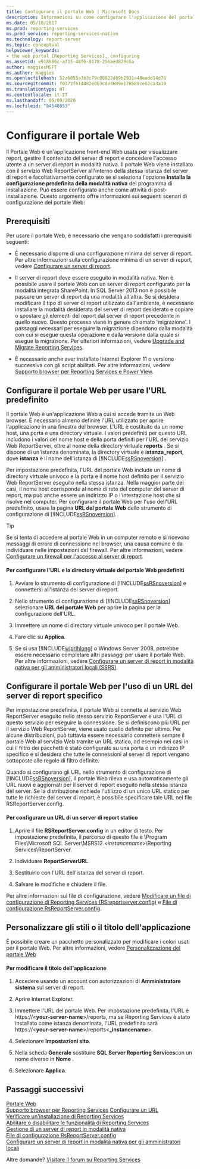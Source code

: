 ```yaml
---
title: Configurare il portale Web | Microsoft Docs
description: Informazioni su come configurare l'applicazione del portale Web usata per visualizzare report, gestire il contenuto del server di report e concedere l'accesso utente a un server di report in modalità nativa.
ms.date: 05/10/2017
ms.prod: reporting-services
ms.prod_service: reporting-services-native
ms.technology: report-server
ms.topic: conceptual
helpviewer_keywords:
- the web portal [Reporting Services], configuring
ms.assetid: e918986c-af15-48f6-8178-256aed829c6a
author: maggiesMSFT
ms.author: maggies
ms.openlocfilehash: 52a6055a3b3c79c08622d89b2931a48eedd14d76
ms.sourcegitcommit: f0772f614482e0b3cde3609e178689ce62ca3a19
ms.translationtype: HT
ms.contentlocale: it-IT
ms.lasthandoff: 06/09/2020
ms.locfileid: "84548053"
---
```

# <a name="configure-the-web-portal"></a>Configurare il portale Web

Il Portale Web è un'applicazione front-end Web usata per visualizzare report, gestire il contenuto del server di report e concedere l'accesso utente a un server di report in modalità nativa. Il portale Web viene installato con il servizio Web ReportServer all'interno della stessa istanza del server di report e facoltativamente configurato se si seleziona l'opzione **Installa la configurazione predefinita della modalità nativa** del programma di installazione. Può essere configurato anche come attività di post-installazione. Questo argomento offre informazioni sui seguenti scenari di configurazione del portale Web:

## <a name="prerequisites"></a>Prerequisiti

Per usare il portale Web, è necessario che vengano soddisfatti i prerequisiti seguenti:

- È necessario disporre di una configurazione minima del server di report. Per altre informazioni sulla configurazione minima di un server di report, vedere [Configurare un server di report](../../reporting-services/report-server/configure-a-report-server-reporting-services-native-mode.md).

- Il server di report deve essere eseguito in modalità nativa. Non è possibile usare il portale Web con un server di report configurato per la modalità integrata SharePoint. In SQL Server 2013 non è possibile passare un server di report da una modalità all'altra. Se si desidera modificare il tipo di server di report utilizzato dall'ambiente, è necessario installare la modalità desiderata del server di report desiderato e copiare o spostare gli elementi del report dal server di report precedente in quello nuovo. Questo processo viene in genere chiamato 'migrazione'. I passaggi necessari per eseguire la migrazione dipendono dalla modalità con cui si esegue questa operazione e dalla versione dalla quale si esegue la migrazione. Per ulteriori informazioni, vedere [Upgrade and Migrate Reporting Services](../../reporting-services/install-windows/upgrade-and-migrate-reporting-services.md).

- È necessario anche aver installato Internet Explorer 11 o versione successiva con gli script abilitati. Per altre informazioni, vedere [Supporto browser per Reporting Services e Power View](../../reporting-services/browser-support-for-reporting-services-and-power-view.md).

## <a name="configure-the-web-portal-to-use-the-default-url"></a>Configurare il portale Web per usare l'URL predefinito

Il portale Web è un'applicazione Web a cui si accede tramite un Web browser. È necessario almeno definire l'URL utilizzato per aprire l'applicazione in una finestra del browser. L'URL è costituito da un nome host, una porta e una directory virtuale. I valori predefiniti per questo URL includono i valori del nome host e della porta definiti per l'URL del servizio Web ReportServer, oltre al nome della directory virtuale **reports** . Se si dispone di un'istanza denominata, la directory virtuale è **istanza_report**, dove **istanza** è il nome dell'istanza di [!INCLUDE[ssRSnoversion](../../includes/ssrsnoversion-md.md)] .

Per impostazione predefinita, l'URL del portale Web include un nome di directory virtuale univoco e la porta e il nome host definito per il servizio Web ReportServer eseguito nella stessa istanza. Nella maggior parte dei casi, il nome host corrisponde al nome di rete del computer del server di report, ma può anche essere un indirizzo IP o l'intestazione host che si risolve nel computer. Per configurare il portale Web per l'uso dell'URL predefinito, usare la pagina **URL del portale Web** dello strumento di configurazione di [!INCLUDE[ssRSnoversion](../../includes/ssrsnoversion-md.md)].

> [!TIP]
> Se si tenta di accedere al portale Web in un computer remoto e si ricevono messaggi di errore di connessione nel browser, una causa comune è da individuare nelle impostazioni del firewall. Per altre informazioni, vedere [Configurare un firewall per l'accesso al server di report](../../reporting-services/report-server/configure-a-firewall-for-report-server-access.md).

#### <a name="to-configure-the-default-the-web-portal-url-and-virtual-directory"></a>Per configurare l'URL e la directory virtuale del portale Web predefiniti

1. Avviare lo strumento di configurazione di [!INCLUDE[ssRSnoversion](../../includes/ssrsnoversion-md.md)] e connettersi all'istanza del server di report.

2. Nello strumento di configurazione di [!INCLUDE[ssRSnoversion](../../includes/ssrsnoversion-md.md)] selezionare **URL del portale Web** per aprire la pagina per la configurazione dell'URL.

3. Immettere un nome di directory virtuale univoco per il portale Web.

4. Fare clic su **Applica**.

5. Se si usa [!INCLUDE[wiprlhlong](../../includes/wiprlhlong-md.md)] o Windows Server 2008, potrebbe essere necessario completare altri passaggi per usare il portale Web. Per altre informazioni, vedere [Configurare un server di report in modalità nativa per gli amministratori locali &#40;SSRS&#41;](../../reporting-services/report-server/configure-a-native-mode-report-server-for-local-administration-ssrs.md).

## <a name="configure-the-web-portal-to-use-a-specific-report-server-url"></a>Configurare il portale Web per l'uso di un URL del server di report specifico

Per impostazione predefinita, il portale Web si connette al servizio Web ReportServer eseguito nello stesso servizio ReportServer e usa l'URL di questo servizio per eseguire la connessione. Se si definiscono più URL per il servizio Web ReportServer, viene usato quello definito per ultimo. Per alcune distribuzioni, può tuttavia essere necessario connettere sempre il portale Web al servizio Web tramite un URL statico, ad esempio nei casi in cui il filtro dei pacchetti è stato configurato su una porta o un indirizzo IP specifico e si desidera che tutte le connessioni al server di report vengano sottoposte alle regole di filtro definite.

Quando si configurano gli URL nello strumento di configurazione di [!INCLUDE[ssRSnoversion](../../includes/ssrsnoversion-md.md)], il portale Web rileva e usa automaticamente gli URL nuovi e aggiornati per il server di report eseguito nella stessa istanza del server. Se la distribuzione richiede l'utilizzo di un unico URL statico per tutte le richieste del server di report, è possibile specificare tale URL nel file RSReportServer.config.

#### <a name="to-configure-a-static-report-server-url"></a>Per configurare un URL di un server di report statico

1. Aprire il file **RSReportServer.config** in un editor di testo. Per impostazione predefinita, il percorso di questo file è \Program Files\Microsoft SQL Server\MSRS12.\<*instancename*>\Reporting Services\ReportServer.  

2. Individuare **ReportServerURL**.

3. Sostituirlo con l'URL dell'istanza del server di report.

4. Salvare le modifiche e chiudere il file.

Per altre informazioni sul file di configurazione, vedere [Modificare un file di configurazione di Reporting Services &#40;RSreportserver.config&#41;](../../reporting-services/report-server/modify-a-reporting-services-configuration-file-rsreportserver-config.md) e [File di configurazione RsReportServer.config](../../reporting-services/report-server/rsreportserver-config-configuration-file.md).

## <a name="customize-styles-or-application-title"></a>Personalizzare gli stili o il titolo dell'applicazione

È possibile creare un pacchetto personalizzato per modificare i colori usati per il portale Web. Per altre informazioni, vedere [Personalizzazione del portale Web](../branding-the-web-portal.md)

#### <a name="to-modify-application-title"></a>Per modificare il titolo dell'applicazione

1. Accedere usando un account con autorizzazioni di **Amministratore sistema** sul server di report.

2. Aprire Internet Explorer.

3. Immettere l'URL del portale Web. Per impostazione predefinita, l'URL è https://\<**your-server-name**>/reports, ma se Reporting Services è stato installato come istanza denominata, l'URL predefinito sarà https://\<**your-server-name**>/reports\<**_instancename**>.

4. Selezionare **Impostazioni sito**.

5. Nella scheda **Generale** sostituire **SQL Server Reporting Services**con un nome diverso in **Nome** .

6. Selezionare **Applica**.

## <a name="next-steps"></a>Passaggi successivi

[Portale Web](../../reporting-services/web-portal-ssrs-native-mode.md)  
[Supporto browser per Reporting Services](../../reporting-services/browser-support-for-reporting-services-and-power-view.md)
[Configurare un URL](../../reporting-services/install-windows/configure-a-url-ssrs-configuration-manager.md)   
[Verificare un'installazione di Reporting Services](../../reporting-services/install-windows/verify-a-reporting-services-installation.md)   
[Abilitare o disabilitare le funzionalità di Reporting Services](../../reporting-services/report-server/turn-reporting-services-features-on-or-off.md)   
[Gestione di un server di report in modalità nativa](../../reporting-services/report-server/manage-a-reporting-services-native-mode-report-server.md)   
[File di configurazione RsReportServer.config](../../reporting-services/report-server/rsreportserver-config-configuration-file.md)   
[Configurare un server di report in modalità nativa per gli amministratori locali](../../reporting-services/report-server/configure-a-native-mode-report-server-for-local-administration-ssrs.md)

 Altre domande? [Visitare il forum su Reporting Services](https://go.microsoft.com/fwlink/?LinkId=620231)
